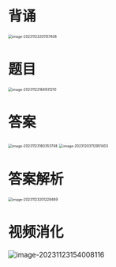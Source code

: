 # 背诵

<img src="https://cvp.oss-cn-shanghai.aliyuncs.com/picgo/202311232011549.png" alt="image-20231123201157408" style="zoom:50%;" />



# 题目

<img src="https://cvp.oss-cn-shanghai.aliyuncs.com/picgo/202311221649333.png" alt="image-20231122164931210" style="zoom:50%;" />



# 答案

<img src="https://cvp.oss-cn-shanghai.aliyuncs.com/picgo/202311231603841.png" alt="image-20231123160353748" style="zoom:50%;" />

<img src="https://cvp.oss-cn-shanghai.aliyuncs.com/picgo/202312031129622.png" alt="image-20231203112951403" style="zoom:50%;" />



# 答案解析

<img src="https://cvp.oss-cn-shanghai.aliyuncs.com/picgo/202311232012926.png" alt="image-20231123201229489" style="zoom:50%;" />



# 视频消化

![image-20231123154008116](https://cvp.oss-cn-shanghai.aliyuncs.com/picgo/202311231540508.png)





